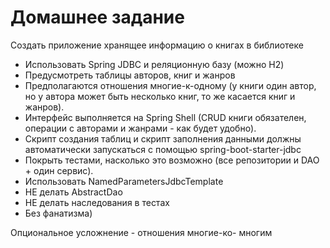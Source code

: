 # Домашнее задание
Создать приложение хранящее информацию о книгах в библиотеке
* Использовать Spring JDBC и реляционную базу (можно H2)
* Предусмотреть таблицы авторов, книг и жанров
* Предполагаются отношения многие-к-одному (у книги один
автор, но у автора может быть несколько книг, то же касается
книг и жанров).
* Интерфейс выполняется на Spring Shell (CRUD книги обязателен,
операции с авторами и жанрами - как будет удобно).
* Скрипт создания таблиц и скрипт заполнения данными должны
автоматически запускаться с помощью spring-boot-starter-jdbc
* Покрыть тестами, насколько это возможно (все репозитории и DAO + один сервис).
* Использовать NamedParametersJdbcTemplate 
* НЕ делать AbstractDao 
* НЕ делать наследования в тестах 
* Без фанатизма)

Опциональное усложнение - отношения многие-ко-
многим